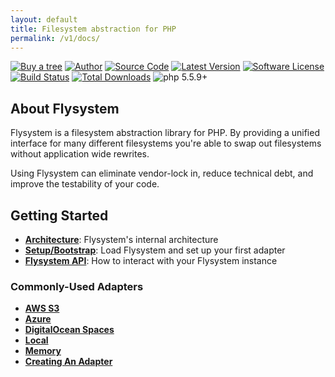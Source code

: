```yaml
---
layout: default
title: Filesystem abstraction for PHP
permalink: /v1/docs/
---
```


[![Buy a tree](https://img.shields.io/badge/Buy%20me%20a%20tree-%F0%9F%8C%B3-green)](https://offset.earth/frankdejonge?gift-trees)
[![Author](https://img.shields.io/badge/author-@frankdejonge-blue.svg)](https://twitter.com/frankdejonge)
[![Source Code](https://img.shields.io/badge/source-thephpleague/flysystem-blue.svg)](https://github.com/thephpleague/flysystem)
[![Latest Version](https://img.shields.io/github/tag/thephpleague/flysystem.svg)](https://github.com/thephpleague/flysystem/releases)
[![Software License](https:////img.shields.io/badge/license-MIT-brightgreen.svg)](https://github.com/thephpleague/flysystem/blob/master/LICENSE)
[![Build Status](https://travis-ci.org/thephpleague/flysystem.svg?branch=v1.0)](https://travis-ci.org/thephpleague/flysystem)
[![Total Downloads](https://img.shields.io/packagist/dt/league/flysystem.svg)](https://packagist.org/packages/league/flysystem)
![php 5.5.9+](https://img.shields.io/badge/php-min%205.5.9-red.svg)

## About Flysystem

Flysystem is a filesystem abstraction library for PHP. By providing a unified interface
for many different filesystems you're able to swap out filesystems without application wide
rewrites.

Using Flysystem can eliminate vendor-lock in, reduce technical debt, and improve the testability
of your code.

## Getting Started

* **[Architecture](/v1/docs/architecture/)**: Flysystem's internal architecture
* **[Setup/Bootstrap](/v1/docs/usage/setup/)**: Load Flysystem and set up your first adapter
* **[Flysystem API](/v1/docs/usage/filesystem-api/)**: How to interact with your Flysystem instance

### Commonly-Used Adapters

* **[AWS S3](/v1/docs/adapter/aws-s3-v3/)**
* **[Azure](/v1/docs/adapter/azure/)**
* **[DigitalOcean Spaces](/v1/docs/adapter/digitalocean-spaces/)**
* **[Local](/v1/docs/adapter/local/)**
* **[Memory](/v1/docs/adapter/memory/)**
* **[Creating An Adapter](/v1/docs/advanced/creating-an-adapter/)**
